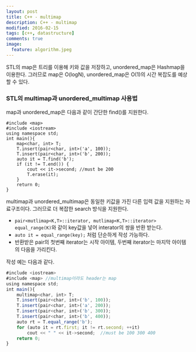 ```yaml
---
layout: post
title: C++ - multimap
description: C++ - multimap
modified: 2016-02-15
tags: [c++, datastructure]
comments: true
image:
  feature: algorithm.jpeg
---
```


STL의 map은 트리를 이용해 키와 값을 저장하고, unordered_map은 Hashmap을 이용한다. 그러므로 map은 O(logN), unordered_map은 O(1)의 시간 복잡도를 예상할 수 있다.

### STL의 multimap과 unordered_multimap 사용법 

map과 unordered_map은 다음과 같이 간단한 find()를 지원한다.  

```
#include <map>
#include <iostream>
using namespace std;
int main(){
	map<char, int> T;
	T.insert(pair<char, int>('a', 100));
	T.insert(pair<char, int>('b', 200));
	auto it = T.find('b');
	if (it != T.end()) {
		cout << it->second; //must be 200
		T.erase(it);
	}
	return 0;
}
```

multimap과 unordered_multimap은 동일한 키값을 가진 다른 입력 값을 지원하는 자료구조이다. 그러므로 더 복잡한 search 방식을 지원한다. 

- `pair<mutlimap<K,T>::iterator, mutlimap<K,T>::iterator> equal_range(K)`와 같이 key값을 넣어 interator의 쌍을 반환 받는다. 
- `auto it = equal_range(key);` 처럼 단순하게 작성 가능하다. 
- 반환받은 pair의 첫번째 iterator는 시작 아이템, 두번째 iterator는 마지막 아이템의 다음을 가리킨다. 

작성 예는 다음과 같다. 

```javascript
#include <iostream>
#include <map> //multimap이라도 header는 map
using namespace std;
int main(){
	multimap<char, int> T;
	T.insert(pair<char, int>('b', 100));
	T.insert(pair<char, int>('a', 200));
	T.insert(pair<char, int>('b', 300));
	T.insert(pair<char, int>('b', 400));
	auto rt = T.equal_range('b');
	for (auto it = rt.first; it != rt.second; ++it)
		cout << " " << it->second;	//must be 100 300 400
	return 0;
}
```
